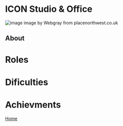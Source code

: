 # ICON Studio & Office


![image](https://www.placenorthwest.co.uk/wp-content/uploads/2019/06/THG-Icon-Manchester.jpg)
image by Webgray from placenorthwest.co.uk

## About

# Roles

# Dificulties

# Achievments

[Home](../index.md)
